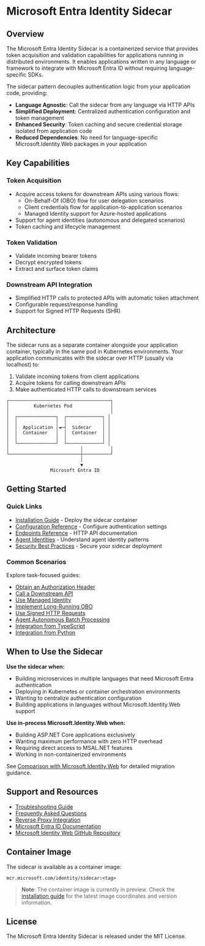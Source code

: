 # Microsoft Entra Identity Sidecar

## Overview

The Microsoft Entra Identity Sidecar is a containerized service that provides token acquisition and validation capabilities for applications running in distributed environments. It enables applications written in any language or framework to integrate with Microsoft Entra ID without requiring language-specific SDKs.

The sidecar pattern decouples authentication logic from your application code, providing:

- **Language Agnostic**: Call the sidecar from any language via HTTP APIs
- **Simplified Deployment**: Centralized authentication configuration and token management
- **Enhanced Security**: Token caching and secure credential storage isolated from application code
- **Reduced Dependencies**: No need for language-specific Microsoft.Identity.Web packages in your application

## Key Capabilities

### Token Acquisition
- Acquire access tokens for downstream APIs using various flows:
  - On-Behalf-Of (OBO) flow for user delegation scenarios
  - Client credentials flow for application-to-application scenarios
  - Managed Identity support for Azure-hosted applications
- Support for agent identities (autonomous and delegated scenarios)
- Token caching and lifecycle management

### Token Validation
- Validate incoming bearer tokens
- Decrypt encrypted tokens
- Extract and surface token claims

### Downstream API Integration
- Simplified HTTP calls to protected APIs with automatic token attachment
- Configurable request/response handling
- Support for Signed HTTP Requests (SHR)

## Architecture

The sidecar runs as a separate container alongside your application container, typically in the same pod in Kubernetes environments. Your application communicates with the sidecar over HTTP (usually via localhost) to:

1. Validate incoming tokens from client applications
2. Acquire tokens for calling downstream APIs
3. Make authenticated HTTP calls to downstream services

```
┌─────────────────────────────────────┐
│         Kubernetes Pod              │
│                                     │
│  ┌──────────────┐  ┌─────────────┐ │
│  │              │  │             │ │
│  │  Application │◄─┤  Sidecar    │ │
│  │  Container   │  │  Container  │ │
│  │              │  │             │ │
│  └──────────────┘  └─────────────┘ │
│                          │          │
└──────────────────────────┼──────────┘
                           │
                           ▼
                Microsoft Entra ID
```

## Getting Started

### Quick Links

- [Installation Guide](installation.md) - Deploy the sidecar container
- [Configuration Reference](configuration.md) - Configure authentication settings
- [Endpoints Reference](endpoints.md) - HTTP API documentation
- [Agent Identities](agent-identities.md) - Understand agent identity patterns
- [Security Best Practices](security.md) - Secure your sidecar deployment

### Common Scenarios

Explore task-focused guides:

- [Obtain an Authorization Header](scenarios/obtain-authorization-header.md)
- [Call a Downstream API](scenarios/call-downstream-api.md)
- [Use Managed Identity](scenarios/managed-identity.md)
- [Implement Long-Running OBO](scenarios/long-running-obo.md)
- [Use Signed HTTP Requests](scenarios/signed-http-request.md)
- [Agent Autonomous Batch Processing](scenarios/agent-autonomous-batch.md)
- [Integration from TypeScript](scenarios/using-from-typescript.md)
- [Integration from Python](scenarios/using-from-python.md)

## When to Use the Sidecar

**Use the sidecar when:**
- Building microservices in multiple languages that need Microsoft Entra authentication
- Deploying in Kubernetes or container orchestration environments
- Wanting to centralize authentication configuration
- Building applications in languages without Microsoft.Identity.Web support

**Use in-process Microsoft.Identity.Web when:**
- Building ASP.NET Core applications exclusively
- Wanting maximum performance with zero HTTP overhead
- Requiring direct access to MSAL.NET features
- Working in non-containerized environments

See [Comparison with Microsoft.Identity.Web](comparison.md) for detailed migration guidance.

## Support and Resources

- [Troubleshooting Guide](troubleshooting.md)
- [Frequently Asked Questions](faq.md)
- [Reverse Proxy Integration](reverse-proxy.md)
- [Microsoft Entra ID Documentation](https://docs.microsoft.com/en-us/azure/active-directory/)
- [Microsoft Identity Web GitHub Repository](https://github.com/AzureAD/microsoft-identity-web)

## Container Image

The sidecar is available as a container image:

```
mcr.microsoft.com/identity/sidecar:<tag>
```

> **Note**: The container image is currently in preview. Check the [installation guide](installation.md) for the latest image coordinates and version information.

## License

The Microsoft Entra Identity Sidecar is released under the MIT License.
